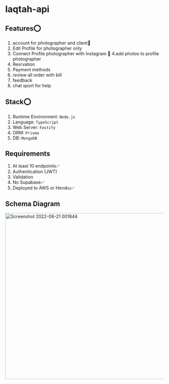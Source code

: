 # laqtah-api
## Features⭕
1. account for photographer and client🔵
2. Edit Profile for photographer only
3. Connect Profile photographer with Instagram 🌠
4.add photos to profile photographer
5. Resrvation
6. Payment methods
7. review all order with bill
8. feedback
9. chat sport for help
## Stack⭕
1. Runtime Environment: `Node.js`
2. Language: `TypeScript`
3. Web Server: `Fastify`
4. ORM: `Prisma`
5. DB: `MongoDB`

## Requirements
1. At least 10 endpoints✅
2. Authentication (JWT)
3. Validation
4. No Supabase✅
5. Deployed to AWS or Heroku✅

## Schema Diagram
<img width="529" alt="Screenshot 2022-06-21 001844" src="https://user-images.githubusercontent.com/102637669/175829510-cbb8003c-1c20-4ec6-bdb4-9fb9d44c78bd.png">

